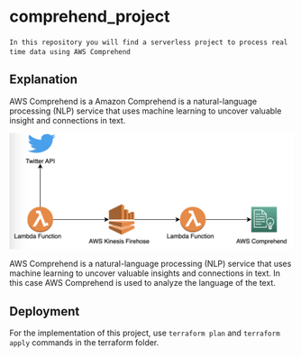 

# comprehend_project

`In this repository you will find a serverless project to process real time data using AWS Comprehend`


## Explanation

AWS Comprehend is a Amazon Comprehend is a natural-language processing (NLP) service that uses machine learning to uncover valuable insight and connections in text.

![Screenshot](schema.png)


AWS Comprehend is a natural-language processing (NLP) service that uses machine learning to uncover valuable insights and connections in text.
In this case AWS Comprehend is used to analyze the language of the text.

## Deployment
For the implementation of this project, use `terraform plan` and `terraform apply` commands in the terraform folder.

